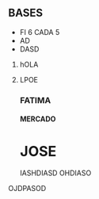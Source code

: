 ## BASES

 - FI 6 CADA 5
 - AD
 - DASD

 1. hOLA
 2. LPOE

    ### FATIMA

     #### MERCADO

    # JOSE

    IASHDIASD
    OHDIASO


OJDPASOD
